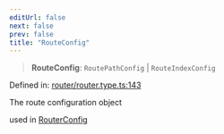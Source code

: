 ```yaml
---
editUrl: false
next: false
prev: false
title: "RouteConfig"
---
```


> **RouteConfig**: `RoutePathConfig` \| `RouteIndexConfig`

Defined in: [router/router.type.ts:143](https://github.com/OfirTheOne/sigjs/blob/ddb97c5d4e7cc6153de1e1e2da19d6ed536582d2/sig/lib/router/router.type.ts#L143)

The route configuration object

used in [RouterConfig](../../../../../../../api/router/type-aliases/routerconfig)
